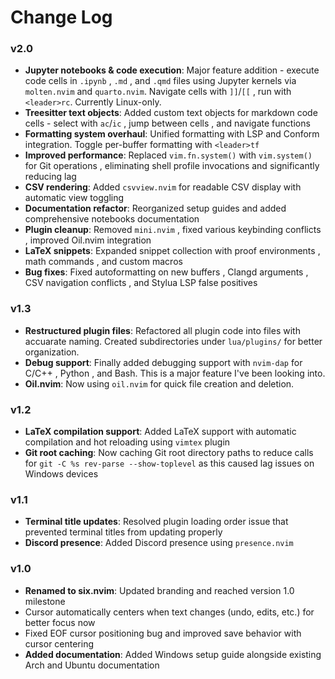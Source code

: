 # Change Log

### v2.0
- **Jupyter notebooks & code execution**: Major feature addition - execute code cells in `.ipynb` , `.md` , and `.qmd` files using Jupyter kernels via `molten.nvim` and `quarto.nvim`. Navigate cells with `]]`/`[[` , run with `<leader>rc`. Currently Linux-only.
- **Treesitter text objects**: Added custom text objects for markdown code cells - select with `ac`/`ic` , jump between cells , and navigate functions
- **Formatting system overhaul**: Unified formatting with LSP and Conform integration. Toggle per-buffer formatting with `<leader>tf`
- **Improved performance**: Replaced `vim.fn.system()` with `vim.system()` for Git operations , eliminating shell profile invocations and significantly reducing lag
- **CSV rendering**: Added `csvview.nvim` for readable CSV display with automatic view toggling
- **Documentation refactor**: Reorganized setup guides and added comprehensive notebooks documentation
- **Plugin cleanup**: Removed `mini.nvim` , fixed various keybinding conflicts , improved Oil.nvim integration
- **LaTeX snippets**: Expanded snippet collection with proof environments , math commands , and custom macros
- **Bug fixes**: Fixed autoformatting on new buffers , Clangd arguments , CSV navigation conflicts , and Stylua LSP false positives

### v1.3
- **Restructured plugin files**: Refactored all plugin code into files with accuarate naming. Created subdirectories under `lua/plugins/` for better organization.
- **Debug support**: Finally added debugging support with `nvim-dap` for C/C++ , Python , and Bash. This is a major feature I've been looking into.
- **Oil.nvim**: Now using `oil.nvim` for quick file creation and deletion.

### v1.2
- **LaTeX compilation support**: Added LaTeX support with automatic compilation and hot reloading using `vimtex` plugin
- **Git root caching**: Now caching Git root directory paths to reduce calls for `git -C %s rev-parse --show-toplevel` as this caused lag issues on Windows devices

### v1.1
- **Terminal title updates**: Resolved plugin loading order issue that prevented terminal titles from updating properly
- **Discord presence**: Added Discord presence using `presence.nvim`

### v1.0
- **Renamed to six.nvim**: Updated branding and reached version 1.0 milestone
- Cursor automatically centers when text changes (undo, edits, etc.) for better focus now
- Fixed EOF cursor positioning bug and improved save behavior with cursor centering
- **Added documentation**: Added Windows setup guide alongside existing Arch and Ubuntu documentation
